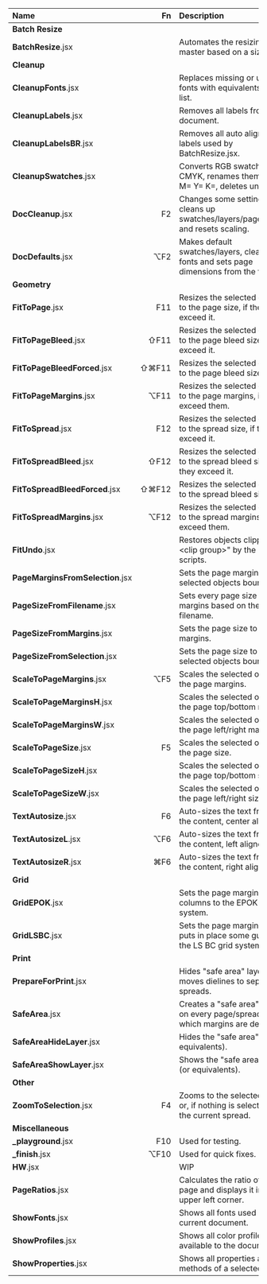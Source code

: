 Name                             |   Fn  | Description
:---                             |  ---: | :---
**Batch Resize**                                                           |
**BatchResize**.jsx              |       | Automates the resizing of a master based on a size table.
**Cleanup**                                                                |
**CleanupFonts**.jsx             |       | Replaces missing or unwanted fonts with equivalents from a list.
**CleanupLabels**.jsx            |       | Removes all labels from the document.
**CleanupLabelsBR**.jsx          |       | Removes all auto alignment labels used by BatchResize.jsx.
**CleanupSwatches**.jsx          |       | Converts RGB swatches to CMYK, renames them to C= M= Y= K=, deletes unused.
**DocCleanup**.jsx               |    F2 | Changes some settings, cleans up swatches/layers/pages/guides and resets scaling.
**DocDefaults**.jsx              |   ⌥F2 | Makes default swatches/layers, cleans up fonts and sets page dimensions from the filename.
**Geometry**                                                               |
**FitToPage**.jsx                |   F11 | Resizes the selected objects to the page size, if they exceed it.
**FitToPageBleed**.jsx           |  ⇧F11 | Resizes the selected objects to the page bleed size, if they exceed it.
**FitToPageBleedForced**.jsx     | ⇧⌘F11 | Resizes the selected objects to the page bleed size.
**FitToPageMargins**.jsx         |  ⌥F11 | Resizes the selected objects to the page margins, if they exceed them.
**FitToSpread**.jsx              |   F12 | Resizes the selected objects to the spread size, if they exceed it.
**FitToSpreadBleed**.jsx         |  ⇧F12 | Resizes the selected objects to the spread bleed size, if they exceed it.
**FitToSpreadBleedForced**.jsx   | ⇧⌘F12 | Resizes the selected objects to the spread bleed size.
**FitToSpreadMargins**.jsx       |  ⌥F12 | Resizes the selected objects to the spread margins, if they exceed them.
**FitUndo**.jsx                  |       | Restores objects clipped in "\<clip group\>" by the "fit" scripts.
**PageMarginsFromSelection**.jsx |       | Sets the page margins to the selected objects bounds.
**PageSizeFromFilename**.jsx     |       | Sets every page size and margins based on the filename.
**PageSizeFromMargins**.jsx      |       | Sets the page size to the page margins.
**PageSizeFromSelection**.jsx    |       | Sets the page size to the selected objects bounds.
**ScaleToPageMargins**.jsx       |   ⌥F5 | Scales the selected objects to the page margins.
**ScaleToPageMarginsH**.jsx      |       | Scales the selected objects to the page top/bottom margins.
**ScaleToPageMarginsW**.jsx      |       | Scales the selected objects to the page left/right margins.
**ScaleToPageSize**.jsx          |    F5 | Scales the selected objects to the page size.
**ScaleToPageSizeH**.jsx         |       | Scales the selected objects to the page top/bottom size.
**ScaleToPageSizeW**.jsx         |       | Scales the selected objects to the page left/right size.
**TextAutosize**.jsx             |    F6 | Auto-sizes the text frame to the content, center aligned.
**TextAutosizeL**.jsx            |   ⌥F6 | Auto-sizes the text frame to the content, left aligned.
**TextAutosizeR**.jsx            |   ⌘F6 | Auto-sizes the text frame to the content, right aligned.
**Grid**                                                                   |
**GridEPOK**.jsx                 |       | Sets the page margins and columns to the EPOK grid system.
**GridLSBC**.jsx                 |       | Sets the page margins and puts in place some guides for the LS BC grid system.
**Print**                                                                  |
**PrepareForPrint**.jsx          |       | Hides "safe area" layer and moves dielines to separate spreads.
**SafeArea**.jsx                 |       | Creates a "safe area" frame, on every page/spread for which margins are defined.
**SafeAreaHideLayer**.jsx        |       | Hides the "safe area" layer (or equivalents).
**SafeAreaShowLayer**.jsx        |       | Shows the "safe area" layer (or equivalents).
**Other**                                                                  |
**ZoomToSelection**.jsx          |    F4 | Zooms to the selected objects or, if nothing is selected, to the current spread.
**Miscellaneous**                                                          |
**_playground**.jsx              |   F10 | Used for testing.
**_finish**.jsx                  |  ⌥F10 | Used for quick fixes.
**HW**.jsx                       |       | WIP
**PageRatios**.jsx               |       | Calculates the ratio of each page and displays it in the upper left corner.
**ShowFonts**.jsx                |       | Shows all fonts used in the current document.
**ShowProfiles**.jsx             |       | Shows all color profiles available to the document.
**ShowProperties**.jsx           |       | Shows all properties and methods of a selected object.

<!-- ⌃⌥⇧⌘ -->